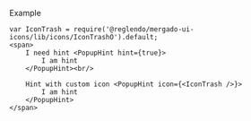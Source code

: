 Example

    var IconTrash = require('@reglendo/mergado-ui-icons/lib/icons/IconTrashO').default;
    <span>
        I need hint <PopupHint hint={true}>
            I am hint
        </PopupHint><br/>

        Hint with custom icon <PopupHint icon={<IconTrash />}>
            I am hint
        </PopupHint>
    </span>